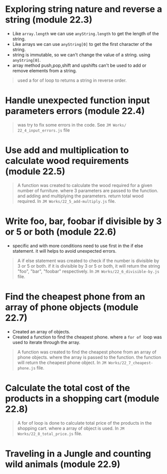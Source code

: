 # Exploring string nature and reverse a string (module 22.3)

- Like `array.length` we can use `anyString.length` to get the length of the string.
- Like arrays we can use `anyString[0]` to get the first character of the string.
- string is immutable, so we can't change the value of a string. using `anyString[0]`.
- array method push,pop,shift and upshifts can't be used to add or remove elements from a string.

> used a for of loop to returns a string in reverse order.

# Handle unexpected function input parameters errors (module 22.4)

> was try to fix some errors in the code. See `JM Works/ 22_4_input_errors.js` file

# Use add and multiplication to calculate wood requirements (module 22.5)

> A function was created to calculate the wood required for a given number of furniture. where 3 parameters are passed to the function. and adding and multiplying the parameters. return total wood required. In `JM Works/22_5_add-multiply.js` file.

# Write foo, bar, foobar if divisible by 3 or 5 or both (module 22.6)

- specific and with more conditions need to use first in the if else statement. it will helps to avoid unexpected errors.

> A if else statement was created to check if the number is divisible by 3 or 5 or both. if it is divisible by 3 or 5 or both, it will return the string "foo", "bar", "foobar" respectively. In `JM Works/22_6_divisible-by.js` file.

# Find the cheapest phone from an array of phone objects (module 22.7)

- Created an array of objects.
- Created a function to find the cheapest phone. where a `for of `loop was used to iterate through the array.

> A function was created to find the cheapest phone from an array of phone objects. where the array is passed to the function. the function will return the cheapest phone object. In `JM Works/22_7_cheapest-phone.js` file.

# Calculate the total cost of the products in a shopping cart (module 22.8)

> A for of loop is done to calculate total price of the products in the shopping cart. where a array of object is used. In `JM Works/22_8_total_price.js` file.

# Traveling in a Jungle and counting wild animals (module 22.9)

>
